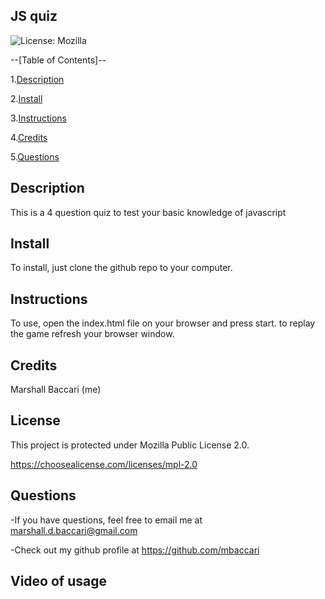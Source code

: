 ## JS quiz

![License: Mozilla](https://img.shields.io/badge/License-Mozilla-yellow.svg)

--[Table of Contents]--

1.[Description](#description)

2.[Install](#install)

3.[Instructions](#instructions)

4.[Credits](#credits)

5.[Questions](#email)

## Description

This is a 4 question quiz  to test your basic knowledge of javascript


## Install

To install, just clone the github repo to your computer.


## Instructions

To use, open the index.html file on your browser and press start. to replay the game refresh your browser window.


## Credits

Marshall Baccari (me)


## License

This project is protected under Mozilla Public License 2.0.

https://choosealicense.com/licenses/mpl-2.0


## Questions

-If you have questions, feel free to email me at marshall.d.baccari@gmail.com

-Check out my github profile at https://github.com/mbaccari


## Video of usage
